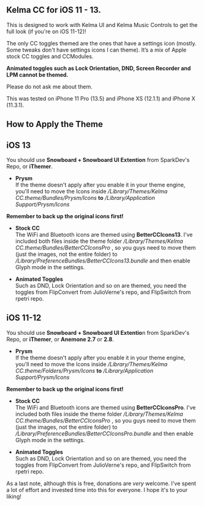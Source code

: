 

## Kelma CC for iOS 11 - 13.

This is designed to work with Kelma UI and Kelma Music Controls to get the full look (if you're on iOS 11-12)!  


The only CC toggles themed are the ones that have a settings icon (mostly. Some tweaks don't have settings icons I can theme). It’s a mix of Apple stock CC toggles and CCModules.  


**Animated toggles such as Lock Orientation, DND, Screen Recorder and LPM cannot be themed.**  


Please do not ask me about them.  


This was tested on iPhone 11 Pro (13.5) and iPhone XS (12.1.1) and iPhone X (11.3.1).  


## How to Apply the Theme
## iOS 13

 You should use **Snowboard + Snowboard UI Extention** from SparkDev's Repo, or **iThemer**.  


 - **Prysm**  
 If the theme doesn't apply after you enable it in your theme engine, you'll need to move the Icons inside  */Library/Themes/Kelma CC.theme/Bundles/Prysm/Icons*   **to**   */Library/Application Support/Prysm/Icons*  

**Remember to back up the original icons first!**  

 - **Stock CC**  
The WiFi and Bluetooth icons are themed using **BetterCCIcons13**. I've included both files inside the theme folder   */Library/Themes/Kelma CC.theme/Bundles/BetterCCIconsPro* , so you guys need to move them (just the images, not the entire folder) to   */Library/PreferenceBundles/BetterCCIcons13.bundle* and then enable Glyph mode in the settings.  


 - **Animated Toggles**  
Such as DND, Lock Orientation and so on are themed, you need the toggles from FlipConvert from JulioVerne's repo, and FlipSwitch from rpetri repo.  


## iOS 11-12

You should use **Snowboard + Snowboard UI Extentio**n from SparkDev's Repo, or **iThemer**, or  **Anemone 2.7** or **2.8**.  

  - **Prysm**  
 If the theme doesn't apply after you enable it in your theme engine, you'll need to move the Icons inside  */Library/Themes/Kelma CC.theme/Folders/Prysm/Icons*   **to**   */Library/Application Support/Prysm/Icons*  

**Remember to back up the original icons first!**  

 - **Stock CC**  
The WiFi and Bluetooth icons are themed using **BetterCCIconsPro**. I've included both files inside the theme folder   */Library/Themes/Kelma CC.theme/Bundles/BetterCCIconsPro* , so you guys need to move them (just the images, not the entire folder) to   */Library/PreferenceBundles/BetterCCIconsPro.bundle* and then enable Glyph mode in the settings.  


 - **Animated Toggles**  
Such as DND, Lock Orientation and so on are themed, you need the toggles from FlipConvert from JulioVerne's repo, and FlipSwitch from rpetri repo.  


As a last note, although this is free, donations are *very* welcome. I've spent a lot of effort and invested time into this for everyone. I hope it's to your liking!
